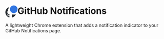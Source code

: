 # <img src="icon128.png" width="38" align="left" /> GitHub Notifications

A lightweight Chrome extension that adds a notification indicator to your
GitHub Notifications page.
